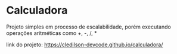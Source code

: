 # Calculadora 

Projeto simples em processo de escalabilidade, porém executando operações aritméticas como +, -, /, *

link do projeto: https://cledilson-devcode.github.io/calculadora/
